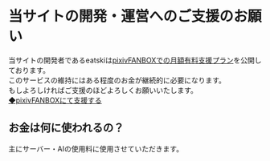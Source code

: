 # 当サイトの開発・運営へのご支援のお願い
当サイトの開発者であるeatskiは[pixivFANBOXでの月額有料支援プラン](https://eatski629.fanbox.cc/plans)を公開しております。  
このサービスの維持にはある程度のお金が継続的に必要になります。  
もしよろしければご支援のほどよろしくお願いいたします。  
[◆pixivFANBOXにて支援する](https://eatski629.fanbox.cc/plans)

## お金は何に使われるの？
主にサーバー・AIの使用料に使用させていただきます。